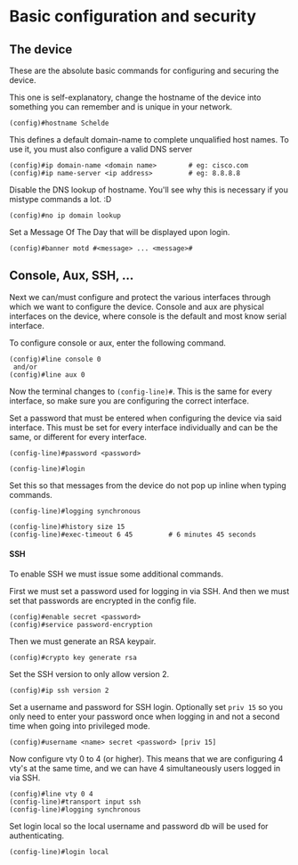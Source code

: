# Basic configuration and security

## The device

These are the absolute basic commands for configuring and securing the device.

This one is self-explanatory, change the hostname of the device into something you can remember and is unique in your network.

```
(config)#hostname Schelde
```

This defines a default domain-name to complete unqualified host names. To use it, you must also configure a valid DNS server

```
(config)#ip domain-name <domain name>        # eg: cisco.com
(config)#ip name-server <ip address>         # eg: 8.8.8.8
```

Disable the DNS lookup of hostname. You'll see why this is necessary if you mistype commands a lot. :D

```
(config)#no ip domain lookup
```

Set a Message Of The Day that will be displayed upon login.

```
(config)#banner motd #<message> ... <message>#
```

## Console, Aux, SSH, ...

Next we can/must configure and protect the various interfaces through which we want to configure the device. Console and aux are physical interfaces on the device, where console is the default and most know serial interface.

To configure console or aux, enter the following command.

```
(config)#line console 0
 and/or
(config)#line aux 0
```

Now the terminal changes to `(config-line)#`. This is the same for every interface, so make sure you are configuring the correct interface.

Set a password that must be entered when configuring the device via said interface. This must be set for every interface individually and can be the same, or different for every interface.

```
(config-line)#password <password>
```

```
(config-line)#login
```

Set this so that messages from the device do not pop up inline when typing commands.

```
(config-line)#logging synchronous
```

```
(config-line)#history size 15
(config-line)#exec-timeout 6 45         # 6 minutes 45 seconds
```

#### SSH

To enable SSH we must issue some additional commands.

First we must set a password used for logging in via SSH. And then we must set that passwords are encrypted in the config file.

```
(config)#enable secret <password>
(config)#service password-encryption
```

Then we must generate an RSA keypair.

```
(config)#crypto key generate rsa
```

Set the SSH version to only allow version 2.

```
(config)#ip ssh version 2
```

Set a username and password for SSH login. Optionally set `priv 15` so you only need to enter your password once when logging in and not a second time when going into privileged mode.

```
(config)#username <name> secret <password> [priv 15]
```

Now configure vty 0 to 4 \(or higher\). This means that we are configuring 4 vty's at the same time, and we can have 4 simultaneously users logged in via SSH.

```
(config)#line vty 0 4
(config-line)#transport input ssh
(config-line)#logging synchronous
```

Set login local so the local username and password db will be used for authenticating.

```
(config-line)#login local
```



